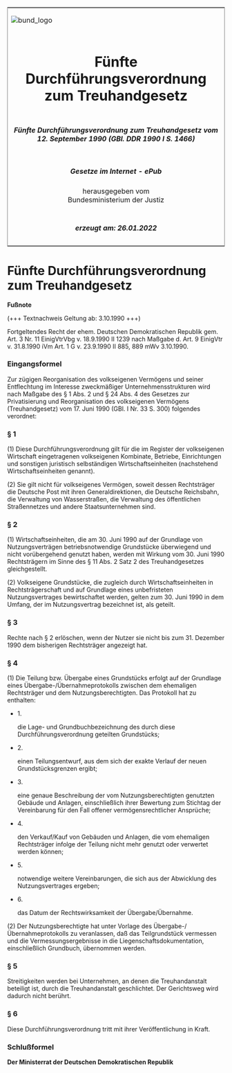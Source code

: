 <span id="DECKBLATT.html"></span>

<table border="0" frame="border" width="100%">

<tr valign="top">

<td align="left">

![bund\_logo](BfJ_2021_Web_de_de.gif)

</td>

<td align="right">

 

</td>

</tr>

<tr align="center" valign="middle">

<td colspan="2">

# Fünfte Durchführungsverordnung zum Treuhandgesetz

</td>

</tr>

<tr align="center" valign="middle">

<td colspan="2">

##### Fünfte Durchführungsverordnung zum Treuhandgesetz vom 12. September 1990 (GBl. DDR 1990 I S. 1466)

</td>

</tr>

<tr align="center" valign="middle">

<td colspan="2">

  
  

##### Gesetze im Internet - ePub  
  
herausgegeben vom  
Bundesministerium der Justiz

</td>

</tr>

<tr align="center" valign="bottom">

<td colspan="2">

  
  

##### erzeugt am: 26.01.2022

</td>

</tr>

</table>

<span id="DDNR014660990.html"></span>

# Fünfte Durchführungsverordnung zum Treuhandgesetz

<div>

  
**Fußnote**

<div class="jnhtml">

<div>

<div class="jurAbsatz">

(+++ Textnachweis Geltung ab: 3.10.1990 +++)

</div>

<div class="jurAbsatz">

  
Fortgeltendes Recht der ehem. Deutschen Demokratischen Republik gem.
Art. 3 Nr. 11 EinigVtrVbg v. 18.9.1990 II 1239 nach Maßgabe d. Art. 9
EinigVtr v. 31.8.1990 iVm Art. 1 G v. 23.9.1990 II 885, 889 mWv
3.10.1990.

</div>

</div>

</div>

</div>

<span id="DDNR014660990BJNE000100314.html"></span>

### Eingangsformel  

<div>

<div class="jnhtml">

<div>

<div class="jurAbsatz">

Zur zügigen Reorganisation des volkseigenen Vermögens und seiner
Entflechtung im Interesse zweckmäßiger Unternehmensstrukturen wird nach
Maßgabe des § 1 Abs. 2 und § 24 Abs. 4 des Gesetzes zur Privatisierung
und Reorganisation des volkseigenen Vermögens (Treuhandgesetz) vom 17.
Juni 1990 (GBl. I Nr. 33 S. 300) folgendes verordnet:

</div>

</div>

</div>

</div>

<span id="DDNR014660990BJNE000200314.html"></span>

### § 1  

<div>

<div class="jnhtml">

<div>

<div class="jurAbsatz">

(1) Diese Durchführungsverordnung gilt für die im Register der
volkseigenen Wirtschaft eingetragenen volkseigenen Kombinate, Betriebe,
Einrichtungen und sonstigen juristisch selbständigen
Wirtschaftseinheiten (nachstehend Wirtschaftseinheiten genannt).

</div>

<div class="jurAbsatz">

(2) Sie gilt nicht für volkseigenes Vermögen, soweit dessen Rechtsträger
die Deutsche Post mit ihren Generaldirektionen, die Deutsche Reichsbahn,
die Verwaltung von Wasserstraßen, die Verwaltung des öffentlichen
Straßennetzes und andere Staatsunternehmen sind.

</div>

</div>

</div>

</div>

<span id="DDNR014660990BJNE000300314.html"></span>

### § 2  

<div>

<div class="jnhtml">

<div>

<div class="jurAbsatz">

(1) Wirtschaftseinheiten, die am 30. Juni 1990 auf der Grundlage von
Nutzungsverträgen betriebsnotwendige Grundstücke überwiegend und nicht
vorübergehend genutzt haben, werden mit Wirkung vom 30. Juni 1990
Rechtsträgern im Sinne des § 11 Abs. 2 Satz 2 des Treuhandgesetzes
gleichgestellt.

</div>

<div class="jurAbsatz">

(2) Volkseigene Grundstücke, die zugleich durch Wirtschaftseinheiten in
Rechtsträgerschaft und auf Grundlage eines unbefristeten
Nutzungsvertrages bewirtschaftet werden, gelten zum 30. Juni 1990 in dem
Umfang, der im Nutzungsvertrag bezeichnet ist, als geteilt.

</div>

</div>

</div>

</div>

<span id="DDNR014660990BJNE000400314.html"></span>

### § 3  

<div>

<div class="jnhtml">

<div>

<div class="jurAbsatz">

Rechte nach § 2 erlöschen, wenn der Nutzer sie nicht bis zum 31.
Dezember 1990 dem bisherigen Rechtsträger angezeigt hat.

</div>

</div>

</div>

</div>

<span id="DDNR014660990BJNE000500314.html"></span>

### § 4  

<div>

<div class="jnhtml">

<div>

<div class="jurAbsatz">

(1) Die Teilung bzw. Übergabe eines Grundstücks erfolgt auf der
Grundlage eines Übergabe-/Übernahmeprotokolls zwischen dem ehemaligen
Rechtsträger und dem Nutzungsberechtigten. Das Protokoll hat zu
enthalten:

  - 1\.
    
    <div style="">
    
    die Lage- und Grundbuchbezeichnung des durch diese
    Durchführungsverordnung geteilten Grundstücks;
    
    </div>

  - 2\.
    
    <div style="">
    
    einen Teilungsentwurf, aus dem sich der exakte Verlauf der neuen
    Grundstücksgrenzen ergibt;
    
    </div>

  - 3\.
    
    <div style="">
    
    eine genaue Beschreibung der vom Nutzungsberechtigten genutzten
    Gebäude und Anlagen, einschließlich ihrer Bewertung zum Stichtag
    der Vereinbarung für den Fall offener vermögensrechtlicher
    Ansprüche;
    
    </div>

  - 4\.
    
    <div style="">
    
    den Verkauf/Kauf von Gebäuden und Anlagen, die vom ehemaligen
    Rechtsträger infolge der Teilung nicht mehr genutzt oder verwertet
    werden können;
    
    </div>

  - 5\.
    
    <div style="">
    
    notwendige weitere Vereinbarungen, die sich aus der Abwicklung des
    Nutzungsvertrages ergeben;
    
    </div>

  - 6\.
    
    <div style="">
    
    das Datum der Rechtswirksamkeit der Übergabe/Übernahme.
    
    </div>

</div>

<div class="jurAbsatz">

(2) Der Nutzungsberechtigte hat unter Vorlage des
Übergabe-/Übernahmeprotokolls zu veranlassen, daß das Teilgrundstück
vermessen und die Vermessungsergebnisse in die
Liegenschaftsdokumentation, einschließlich Grundbuch, übernommen werden.

</div>

</div>

</div>

</div>

<span id="DDNR014660990BJNE000600314.html"></span>

### § 5  

<div>

<div class="jnhtml">

<div>

<div class="jurAbsatz">

Streitigkeiten werden bei Unternehmen, an denen die Treuhandanstalt
beteiligt ist, durch die Treuhandanstalt geschlichtet. Der Gerichtsweg
wird dadurch nicht berührt.

</div>

</div>

</div>

</div>

<span id="DDNR014660990BJNE000700314.html"></span>

### § 6  

<div>

<div class="jnhtml">

<div>

<div class="jurAbsatz">

Diese Durchführungsverordnung tritt mit ihrer Veröffentlichung in Kraft.

</div>

</div>

</div>

</div>

<span id="DDNR014660990BJNE000800314.html"></span>

### Schlußformel  

<div>

<div class="jnhtml">

<div>

<div class="jurAbsatz">

<span style=";font-weight:bold">Der Ministerrat der Deutschen
Demokratischen Republik</span>

</div>

</div>

</div>

</div>
